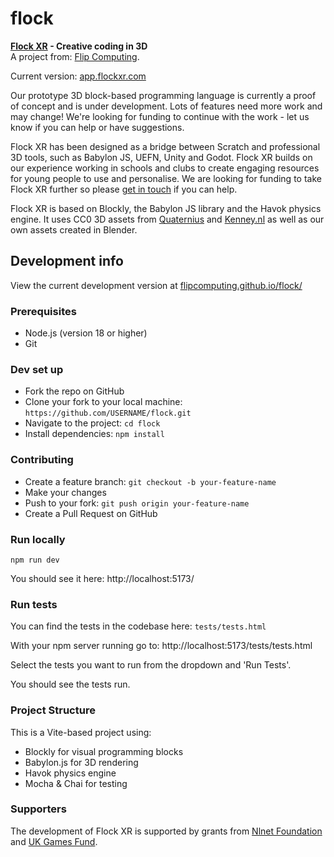# flock
**[Flock XR](https://flockxr.com/) - Creative coding in 3D**\
A project from: [Flip Computing](https://flipcomputing.com/).

Current version: [app.flockxr.com](https://app.flockxr.com/)

Our prototype 3D block-based programming language is currently a proof of concept and is under development. Lots of features need more work and may change! We're looking for funding to continue with the work - let us know if you can help or have suggestions. 

Flock XR has been designed as a bridge between Scratch and professional 3D tools, such as Babylon JS, UEFN, Unity and Godot. Flock XR builds on our experience working in schools and clubs to create engaging resources for young people to use and personalise. We are looking for funding to take Flock XR further so please [get in touch](https://flipcomputing.com/contact/) if you can help. 

Flock XR is based on Blockly, the Babylon JS library and the Havok physics engine. It uses CC0 3D assets from [Quaternius](https://quaternius.com/) and [Kenney.nl](https://kenney.nl/) as well as our own assets created in Blender.

## Development info

View the current development version at [flipcomputing.github.io/flock/](https://flipcomputing.github.io/flock/)

### Prerequisites
- Node.js (version 18 or higher)
- Git

### Dev set up
- Fork the repo on GitHub
- Clone your fork to your local machine: `https://github.com/USERNAME/flock.git`
- Navigate to the project: `cd flock`
- Install dependencies: `npm install`

### Contributing
- Create a feature branch: `git checkout -b your-feature-name`
- Make your changes
- Push to your fork: `git push origin your-feature-name`
- Create a Pull Request on GitHub

### Run locally
`npm run dev`

You should see it here: http://localhost:5173/

### Run tests
You can find the tests in the codebase here: `tests/tests.html`

With your npm server running go to: http://localhost:5173/tests/tests.html

Select the tests you want to run from the dropdown and 'Run Tests'.

You should see the tests run.

### Project Structure
This is a Vite-based project using:
- Blockly for visual programming blocks
- Babylon.js for 3D rendering
- Havok physics engine
- Mocha & Chai for testing


### Supporters

The development of Flock XR is supported by grants from [Nlnet Foundation](https://nlnet.nl/project/FlockXR/) and [UK Games Fund](https://www.ukgamesfund.com/funded-project/flock-xr/). 

